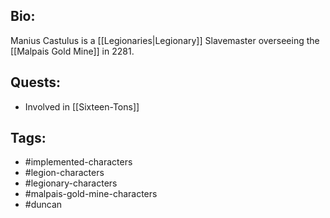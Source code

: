 ## Bio:

Manius Castulus is a [[Legionaries|Legionary]] Slavemaster overseeing the [[Malpais Gold Mine]] in 2281.

## Quests:

- Involved in [[Sixteen-Tons]]

## Tags:

- #implemented-characters
- #legion-characters
- #legionary-characters
- #malpais-gold-mine-characters
- #duncan